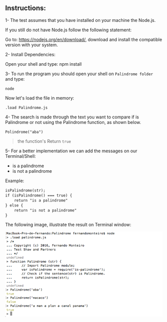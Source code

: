 Instructions:
---

1- The test assumes that you have installed on your machine the Node.js.

If you still do not have Node.js follow the following statement:

Go to: https://nodejs.org/en/download/, download and install the compatible version with your system.

2- Install Dependencies:

Open your shell and type:
	npm install


3- To run the program you should open your shell on `Palindrome folder ` and type:

	node

Now let's load the file in memory:    

	.load Palindrome.js

4- The search is made through the text you want to compare if is Palindrome or not using the Palindrome function, as shown below.

	Polindrome("aba")

> the function's Return `true`

5- For a better implementation we can add the messages on our Terminal/Shell:

* is a palindrome
* is not a palindrome

Example:

	isPalindrome(str);
	if (isPalindrome() === true) {
		return "is a palindrome"
	} else {
		return "is not a palindrome"
	}

The following image, illustrate the result on Terminal window:

![Palindrome Terminal](Palindrome.png)
